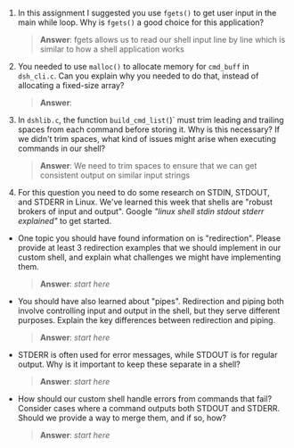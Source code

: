 1. In this assignment I suggested you use `fgets()` to get user input in the main while loop. Why is `fgets()` a good choice for this application?

   > **Answer**: fgets allows us to read our shell input line by line which is similar to how a shell application works

2. You needed to use `malloc()` to allocate memory for `cmd_buff` in `dsh_cli.c`. Can you explain why you needed to do that, instead of allocating a fixed-size array?

   > **Answer**:

3. In `dshlib.c`, the function `build_cmd_list(`)` must trim leading and trailing spaces from each command before storing it. Why is this necessary? If we didn't trim spaces, what kind of issues might arise when executing commands in our shell?

   > **Answer**: We need to trim spaces to ensure that we can get consistent output on similar input strings

4. For this question you need to do some research on STDIN, STDOUT, and STDERR in Linux. We've learned this week that shells are "robust brokers of input and output". Google _"linux shell stdin stdout stderr explained"_ to get started.

- One topic you should have found information on is "redirection". Please provide at least 3 redirection examples that we should implement in our custom shell, and explain what challenges we might have implementing them.

  > **Answer**: _start here_

- You should have also learned about "pipes". Redirection and piping both involve controlling input and output in the shell, but they serve different purposes. Explain the key differences between redirection and piping.

  > **Answer**: _start here_

- STDERR is often used for error messages, while STDOUT is for regular output. Why is it important to keep these separate in a shell?

  > **Answer**: _start here_

- How should our custom shell handle errors from commands that fail? Consider cases where a command outputs both STDOUT and STDERR. Should we provide a way to merge them, and if so, how?

  > **Answer**: _start here_
